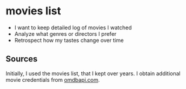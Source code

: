 # movies list

- I want to keep detailed log of movies I watched 
- Analyze what genres or directors I prefer
- Retrospect how my tastes change over time

## Sources
Initially, I used the movies list, that I kept over years.
I obtain additional movie credentials from [omdbapi.com](https://www.omdbapi.com/).
